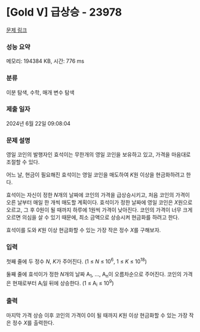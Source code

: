 # [Gold V] 급상승 - 23978 

[문제 링크](https://www.acmicpc.net/problem/23978) 

### 성능 요약

메모리: 194384 KB, 시간: 776 ms

### 분류

이분 탐색, 수학, 매개 변수 탐색

### 제출 일자

2024년 6월 22일 09:08:04

### 문제 설명

<p>영일 코인의 발행자인 효석이는 무한개의 영일 코인을 보유하고 있고, 가격을 마음대로 조절할 수 있다.</p>

<p>어느 날, 현금이 필요해진 효석이는 영일 코인을 매도하여 <em>K</em>원 이상을 현금화하려고 한다.</p>

<p>효석이는 자신이 정한 <em>N</em>개의 날짜에 코인의 가격을 급상승시키고, 처음 코인의 가격이 오른 날부터 매일 한 개씩 매도할 계획이다. 효석이가 정한 날짜에 영일 코인은 <em>X</em>원으로 오르고, 그 후 0원이 될 때까지 하루에 1원씩 가격이 낮아진다. 코인의 가격이 너무 크게 오르면 의심을 살 수 있기 때문에, 최소 금액으로 상승시켜 현금화를 하려고 한다.</p>

<p>효석이를 도와 <em>K</em>원 이상 현금화할 수 있는 가장 작은 정수 <em>X</em>를 구해보자.</p>

### 입력 

 <p>첫째 줄에 두 정수 <em>N</em>, <em>K</em>가 주어진다. (1 ≤ <em>N</em> ≤ 10<sup>6</sup>, 1 ≤ <em>K</em> ≤ 10<sup>18</sup>)</p>

<p>둘째 줄에 효석이가 정한 <em>N</em>개의 날짜 A<sub>1</sub>, ..., A<sub>n</sub>이 오름차순으로 주어진다. 코인의 가격은 현재로부터 A<sub>i</sub>일 뒤에 상승한다. (1 ≤ A<sub>i</sub> ≤ 10<sup>9</sup>)</p>

### 출력 

 <p>마지막 가격 상승 이후 코인의 가격이 0이 될 때까지 <em>K</em>원 이상 현금화할 수 있는 가장 작은 정수 <i>X</i>를 출력한다.</p>

